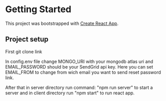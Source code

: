 # Getting Started

This project was bootstrapped with [Create React App](https://github.com/facebook/create-react-app).

## Project setup
First git clone link

In config.env file change MONGO_URI with your mongodb atlas uri and EMAIL_PASSWORD should be your SendGrid api key.
Here you can set EMAIL_FROM to change from wich email you want to send reset password link.

After that in server directory run command: "npm run server" to start a server and in client directory run
"npm start" to run react app.
